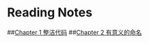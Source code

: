 # <Clean Code> Reading Notes

##<a href="Chapter1.md">Chapter 1 整洁代码</a>
##<a href="Chapter2.md">Chapter 2 有意义的命名</a>